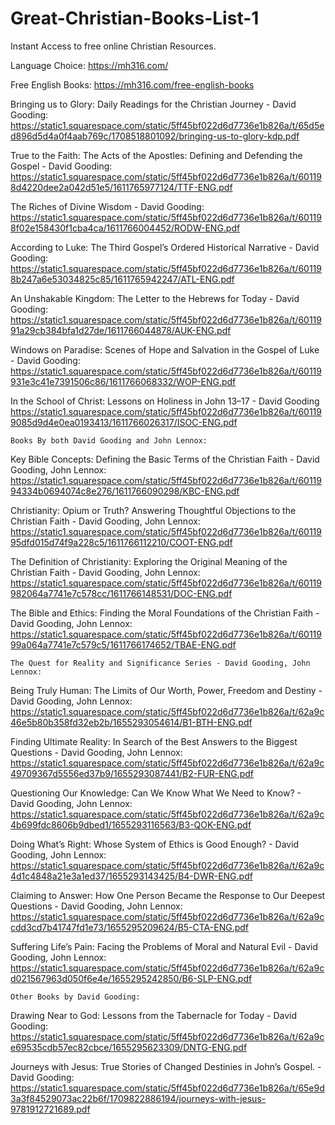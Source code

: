 # Great-Christian-Books-List-1
Instant Access to free online Christian Resources. 


  Language Choice: 
  https://mh316.com/

  Free English Books: 
  https://mh316.com/free-english-books

Bringing us to Glory: Daily Readings for the Christian Journey - David Gooding:
https://static1.squarespace.com/static/5ff45bf022d6d7736e1b826a/t/65d5ed896d5d4a0f4aab769c/1708518801092/bringing-us-to-glory-kdp.pdf

True to the Faith: The Acts of the Apostles: Defining and Defending the Gospel - David Gooding:
https://static1.squarespace.com/static/5ff45bf022d6d7736e1b826a/t/601198d4220dee2a042d51e5/1611765977124/TTF-ENG.pdf

The Riches of Divine Wisdom - David Gooding:
https://static1.squarespace.com/static/5ff45bf022d6d7736e1b826a/t/601198f02e158430f1cba4ca/1611766004452/RODW-ENG.pdf

According to Luke: The Third Gospel’s Ordered Historical Narrative - David Gooding: 
https://static1.squarespace.com/static/5ff45bf022d6d7736e1b826a/t/601198b247a6e53034825c85/1611765942247/ATL-ENG.pdf

An Unshakable Kingdom: The Letter to the Hebrews for Today - David Gooding:
https://static1.squarespace.com/static/5ff45bf022d6d7736e1b826a/t/6011991a29cb384bfa1d27de/1611766044878/AUK-ENG.pdf

Windows on Paradise: Scenes of Hope and Salvation in the Gospel of Luke - David Gooding:
https://static1.squarespace.com/static/5ff45bf022d6d7736e1b826a/t/60119931e3c41e7391506c86/1611766068332/WOP-ENG.pdf

In the School of Christ: Lessons on Holiness in John 13–17 - David Gooding
https://static1.squarespace.com/static/5ff45bf022d6d7736e1b826a/t/601199085d9d4e0ea0193413/1611766026317/ISOC-ENG.pdf


    Books By both David Gooding and John Lennox:

Key Bible Concepts: Defining the Basic Terms of the Christian Faith - David Gooding, John Lennox: 
https://static1.squarespace.com/static/5ff45bf022d6d7736e1b826a/t/6011994334b0694074c8e276/1611766090298/KBC-ENG.pdf

Christianity: Opium or Truth? Answering Thoughtful Objections to the Christian Faith - David Gooding, John Lennox: 
https://static1.squarespace.com/static/5ff45bf022d6d7736e1b826a/t/6011995dfd015d74f9a228c5/1611766112210/COOT-ENG.pdf

The Definition of Christianity: Exploring the Original Meaning of the Christian Faith - David Gooding, John Lennox:
https://static1.squarespace.com/static/5ff45bf022d6d7736e1b826a/t/60119982064a7741e7c578cc/1611766148531/DOC-ENG.pdf

The Bible and Ethics: Finding the Moral Foundations of the Christian Faith - David Gooding, John Lennox: 
https://static1.squarespace.com/static/5ff45bf022d6d7736e1b826a/t/6011999a064a7741e7c579c5/1611766174652/TBAE-ENG.pdf



    The Quest for Reality and Significance Series - David Gooding, John Lennox:




Being Truly Human: The Limits of Our Worth, Power, Freedom and Destiny - David Gooding, John Lennox: 
https://static1.squarespace.com/static/5ff45bf022d6d7736e1b826a/t/62a9c46e5b80b358fd32eb2b/1655293054614/B1-BTH-ENG.pdf

Finding Ultimate Reality: In Search of the Best Answers to the Biggest Questions - David Gooding, John Lennox: 
https://static1.squarespace.com/static/5ff45bf022d6d7736e1b826a/t/62a9c49709367d5556ed37b9/1655293087441/B2-FUR-ENG.pdf

Questioning Our Knowledge: Can We Know What We Need to Know? - David Gooding, John Lennox:
https://static1.squarespace.com/static/5ff45bf022d6d7736e1b826a/t/62a9c4b699fdc8606b9dbed1/1655293116563/B3-QOK-ENG.pdf

Doing What’s Right: Whose System of Ethics is Good Enough? - David Gooding, John Lennox:
https://static1.squarespace.com/static/5ff45bf022d6d7736e1b826a/t/62a9c4d1c4848a21e3a1ed37/1655293143425/B4-DWR-ENG.pdf

Claiming to Answer: How One Person Became the Response to Our Deepest Questions - David Gooding, John Lennox:
https://static1.squarespace.com/static/5ff45bf022d6d7736e1b826a/t/62a9ccdd3cd7b41747fd1e73/1655295209624/B5-CTA-ENG.pdf

Suffering Life’s Pain: Facing the Problems of Moral and Natural Evil - David Gooding, John Lennox:
https://static1.squarespace.com/static/5ff45bf022d6d7736e1b826a/t/62a9cd021567963d050f6e4e/1655295242850/B6-SLP-ENG.pdf



    Other Books by David Gooding: 


Drawing Near to God: Lessons from the Tabernacle for Today - David Gooding: 
https://static1.squarespace.com/static/5ff45bf022d6d7736e1b826a/t/62a9ce69535cdb57ec82cbce/1655295623309/DNTG-ENG.pdf

Journeys with Jesus: True Stories of Changed Destinies in John’s Gospel. - David Gooding:
https://static1.squarespace.com/static/5ff45bf022d6d7736e1b826a/t/65e9d3a3f84529073ac22b6f/1709822886194/journeys-with-jesus-9781912721689.pdf


                                          

                              

                    








